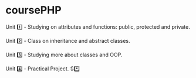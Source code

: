 # coursePHP 

Unit 1️⃣ - Studying on attributes and functions: public, protected and private.

Unit 2️⃣ - Class on inheritance and abstract classes.

Unit 3️⃣ - Studying more about classes and OOP.

Unit 4️⃣ - Practical Project.
🔃*️⃣
